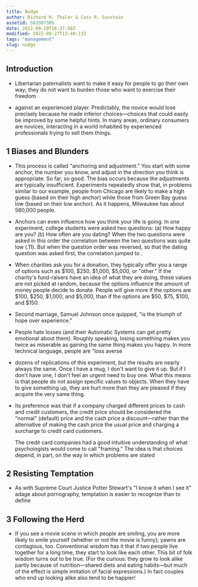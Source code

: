 ```yaml
---
title: Nudge
author: Richard H. Thaler & Cass R. Sunstein
assetid: 563307305
date: 2022-09-10T16:37:58Z
modified: 2022-09-27T13:40:13Z
tags: "management"
slug: nudge
---
```


## Introduction

*  Libertarian paternalists want to make it easy for people to go their own way; they do not want to burden those who want to exercise their freedom

*  against an experienced player. Predictably, the novice would lose precisely because he made inferior choices—choices that could easily be improved by some helpful hints. In many areas, ordinary consumers are novices, interacting in a world inhabited by experienced professionals trying to sell them things.

## 1 Biases and Blunders

*  This process is called "anchoring and adjustment." You start with some anchor, the number you know, and adjust in the direction you think is appropriate. So far, so good. The bias occurs because the adjustments are typically insufficient. Experiments repeatedly show that, in problems similar to our example, people from Chicago are likely to make a high guess (based on their high anchor) while those from Green Bay guess low (based on their low anchor). As it happens, Milwaukee has about 580,000 people.

*  Anchors can even influence how you think your life is going. In one experiment, college students were asked two questions: (a) How happy are you? (b) How often are you dating? When the two questions were asked in this order the correlation between the two questions was quite low (.11). But when the question order was reversed, so that the dating question was asked first, the correlation jumped to .

*  When charities ask you for a donation, they typically offer you a range of options such as $100, $250, $1,000, $5,000, or "other." If the charity's fund-raisers have an idea of what they are doing, these values are not picked at random, because the options influence the amount of money people decide to donate. People will give more if the options are $100, $250, $1,000, and $5,000, than if the options are $50, $75, $100, and $150.

*  Second marriage, Samuel Johnson once quipped, "is the triumph of hope over experience."

*  People hate losses (and their Automatic Systems can get pretty emotional about them). Roughly speaking, losing something makes you twice as miserable as gaining the same thing makes you happy. In more technical language, people are "loss averse

*  dozens of replications of this experiment, but the results are nearly always the same. Once I have a mug, I don't want to give it up. But if I don't have one, I don't feel an urgent need to buy one. What this means is that people do not assign specific values to objects. When they have to give something up, they are hurt more than they are pleased if they acquire the very same thing.

*  Its preference was that if a company charged different prices to cash and credit customers, the credit price should be considered the "normal" (default) price and the cash price a discount—rather than the alternative of making the cash price the usual price and charging a surcharge to credit card customers.
   
   The credit card companies had a good intuitive understanding of what psychologists would come to call "framing." The idea is that choices depend, in part, on the way in which problems are stated

## 2 Resisting Temptation

*  As with Supreme Court Justice Potter Stewart's "I know it when I see it" adage about pornography, temptation is easier to recognize than to define

## 3 Following the Herd

*  If you see a movie scene in which people are smiling, you are more likely to smile yourself (whether or not the movie is funny); yawns are contagious, too. Conventional wisdom has it that if two people live together for a long time, they start to look like each other. This bit of folk wisdom turns out to be true. (For the curious: they grow to look alike partly because of nutrition—shared diets and eating habits—but much of the effect is simple imitation of facial expressions.) In fact couples who end up looking alike also tend to be happier!

